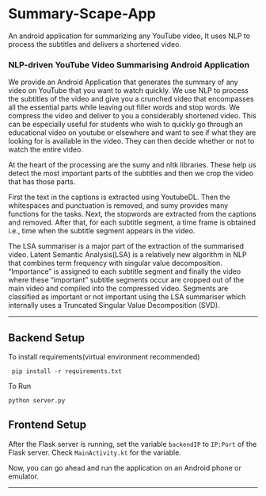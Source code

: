 # Summary-Scape-App
An android application for summarizing any YouTube video, It uses NLP to process the subtitles and delivers a shortened video.

### NLP-driven YouTube Video Summarising Android Application

We provide an Android Application that generates the summary of any video on YouTube that you want to watch quickly. We use NLP to process the subtitles of the video and give you a crunched video that encompasses all the essential parts while leaving out filler words and stop words. We compress the video and deliver to you a considerably shortened video.
This can be especially useful for students who wish to quickly go through an educational video on youtube or elsewhere and want to see if what they are looking for is available in the video. They can then decide whether or not to watch the entire video.


At the heart of the processing are the sumy and nltk libraries. These help us detect the most important parts of the subtitles and then we crop the video that has those parts.

First the text in the captions is extracted using YoutubeDL. Then the whitespaces and punctuation is removed, and sumy provides many functions for the tasks.
Next, the stopwords are extracted from the captions and removed.
After that, for each subtitle segment, a time frame is obtained i.e., time when the subtitle segment appears in the video.

The LSA summariser is a major part of the extraction of the summarised video. 
Latent Semantic Analysis(LSA) is a relatively new algorithm in NLP that combines term frequency with singular value decomposition.
“Importance” is assigned to each subtitle segment and finally the video where these “important” subtitle segments occur are cropped out of the main video and compiled into the compressed video. Segments are classified as important or not important using the LSA summariser which internally uses a Truncated Singular Value Decomposition (SVD).

---

## Backend Setup

To install requirements(virtual environment recommended)
```
 pip install -r requirements.txt
```

To Run
```
python server.py
```

## Frontend Setup

After the Flask server is running, set the variable `backendIP` to `IP:Port` of the Flask server. Check `MainActivity.kt` for the variable.

Now, you can go ahead and run the application on an Android phone or emulator.

---
